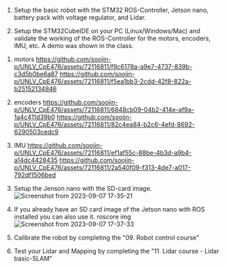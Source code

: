1. Setup the basic robot with the STM32 ROS-Controller, Jetson nano, battery pack with voltage regulator, and Lidar.

2. Setup the STM32CubeIDE on your PC (Linux/Windows/Mac) and validate the working of the ROS-Controller for the motors, encoders, IMU, etc. A demo was shown in the class. 

1) motors
https://github.com/soojin-p/UNLV_CpE476/assets/72116811/f9c6178a-a9e7-4737-839b-c3d5b0be6a87
https://github.com/soojin-p/UNLV_CpE476/assets/72116811/f5ea1bb3-2cdd-42f8-822a-b25152134846

3) encoders
https://github.com/soojin-p/UNLV_CpE476/assets/72116811/6848cb09-04b2-414e-af9a-1a4c411d39b0
https://github.com/soojin-p/UNLV_CpE476/assets/72116811/82c4ea84-b2c6-4efd-8692-6290503cedc9

5) IMU
https://github.com/soojin-p/UNLV_CpE476/assets/72116811/ef1af55c-88be-4b3d-a9b4-a14dc4428435
https://github.com/soojin-p/UNLV_CpE476/assets/72116811/2a540f09-f313-4de7-a017-792df1506bed

3. Setup the Jenson nano with the SD-card image.
![Screenshot from 2023-09-07 17-35-21](https://github.com/soojin-p/UNLV_CpE476/assets/72116811/bc760156-33fe-435e-b714-0a20e0c46bf3)

3. If you already have an SD card image of the Jetson nano with ROS installed you can also use it. 
roscore img
![Screenshot from 2023-09-07 17-37-33](https://github.com/soojin-p/UNLV_CpE476/assets/72116811/78f911f8-6ea2-41e3-a37d-518c175e49ed)

4. Calibrate the robot by completing the "09. Robot control course" 
5. Test your Lidar and Mapping by completing the "11. Lidar course - Lidar basic-SLAM"
